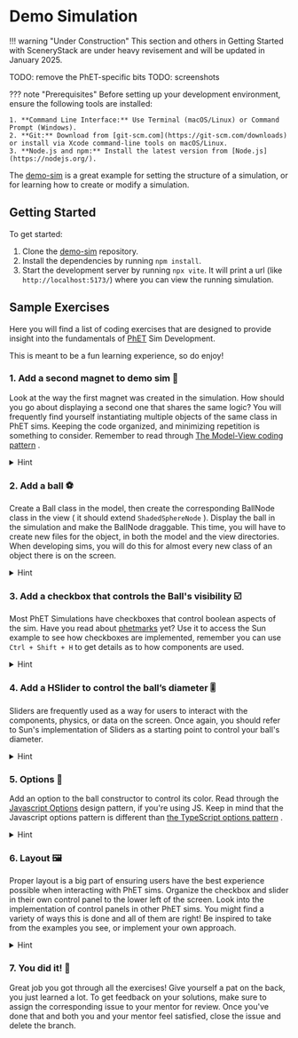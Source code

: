 # Demo Simulation

!!! warning "Under Construction"
    This section and others in Getting Started with SceneryStack are under heavy revisement
    and will be updated in January 2025.

TODO: remove the PhET-specific bits
TODO: screenshots

??? note "Prerequisites"
    Before setting up your development environment, ensure the following tools are installed:

    1. **Command Line Interface:** Use Terminal (macOS/Linux) or Command Prompt (Windows).
    2. **Git:** Download from [git-scm.com](https://git-scm.com/downloads) or install via Xcode command-line tools on macOS/Linux.
    3. **Node.js and npm:** Install the latest version from [Node.js](https://nodejs.org/).

The [demo-sim](https://github.com/scenerystack/demo-sim) is a great example for setting the structure of a simulation,
or for learning how to create or modify a simulation.

## Getting Started

To get started:

1. Clone the [demo-sim](https://github.com/scenerystack/demo-sim) repository.
2. Install the dependencies by running `npm install`.
3. Start the development server by running `npx vite`. It will print a url (like `http://localhost:5173/`) where you can view the running simulation.

## Sample Exercises

Here you will find a list of coding exercises that are designed to provide insight into the fundamentals of [PhET](https://phet.colorado.edu) Sim
Development.

This is meant to be a fun learning experience, so do enjoy!

### 1. Add a second magnet to demo sim 🧲

Look at the way the first magnet was created in the simulation. How should you go about displaying a second one that
shares the same logic? You will frequently find yourself instantiating multiple objects of the same class in PhET sims.
Keeping the code organized, and minimizing repetition is something to consider. Remember to read
through [The Model-View coding pattern](https://github.com/phetsims/phet-info/blob/main/doc/software_design_patterns.md#model-view-controller-mvc)
.

<details><summary>Hint</summary>Look into `MagnetsScreenView.js` to see how the magnet is added to the screen. There will be a model field for the magnet, so you'll have to work your way around that in `MagnetsModel.js`...</details>

### 2. Add a ball ⚽️

Create a Ball class in the model, then create the corresponding BallNode class in the view ( it should
extend `ShadedSphereNode` ). Display the ball in the simulation and make the BallNode draggable. This time, you will
have to create new files for the object, in both the model and the view directories. When developing sims, you will do
this for almost every new class of an object there is on the screen.

<details><summary>Hint</summary>You can make the contents of `Ball.js` (The model) very similar to `BarMagnet.js`. As for the Node, read through the constructor documentation of `ShadedSphereNode.js` to know what to add to the `super()` call.</details>

### 3. Add a checkbox that controls the Ball's visibility ☑️

Most PhET Simulations have checkboxes that control boolean aspects of the sim. Have you read
about [phetmarks](https://github.com/phetsims/phet-info/blob/main/doc/new-dev-onboarding.md#phetmarks) yet? Use it to
access the Sun example to see how checkboxes are implemented, remember you can use `Ctrl + Shift + H` to get details as
to how components are used.

<details><summary>Hint</summary>Look into `MagnetsControlPanel` in example-sim, that's where you have to add the Checkbox. Also, checkboxes get a Property as their first parameter, so you should probably give it the `visibleProperty` of Ball.</details>

### 4. Add a HSlider to control the ball’s diameter 🎚

Sliders are frequently used as a way for users to interact with the components, physics, or data on the screen. Once
again, you should refer to Sun's implementation of Sliders as a starting point to control your ball's diameter.

<details><summary>Hint</summary>Try passing in the BallNode's radius or diameter properties to the slider, and don't forget to use `link` to ensure these changes are being communicated between the components.</details>

### 5. Options 🎨

Add an option to the ball constructor to control its color. Read through
the [Javascript Options](https://github.com/phetsims/phet-info/blob/main/doc/software_design_patterns.md#options-and-config-javascript)
design pattern, if you're using JS. Keep in mind that the Javascript options pattern is different
than [the TypeScript options pattern](https://github.com/phetsims/phet-info/blob/main/doc/software_design_patterns.md#options-typescript)
.

<details><summary>Hint</summary> You can look into `ShadedSphereNodeOptions` to know what options you can play with.</details>

### 6. Layout 🖼

Proper layout is a big part of ensuring users have the best experience possible when interacting with PhET sims.
Organize the checkbox and slider in their own control panel to the lower left of the screen. Look into the
implementation of control panels in other PhET sims. You might find a variety of ways this is done and all of them are
right! Be inspired to take from the examples you see, or implement your own approach.

<details><summary>Hint</summary> In PhETmarks, Scenery/layout-documentation is the best place to learn about all the amazing tools that have been built for layout management. Start there to discover what tools you have at your disposal, and narrow down the approach you want to use.</details>

### 7. You did it! 🎉

Great job you got through all the exercises! Give yourself a pat on the back, you just learned a lot. To get feedback on
your solutions, make sure to assign the corresponding issue to your mentor for review. Once you've done that and both
you and your mentor feel satisfied, close the issue and delete the branch.
